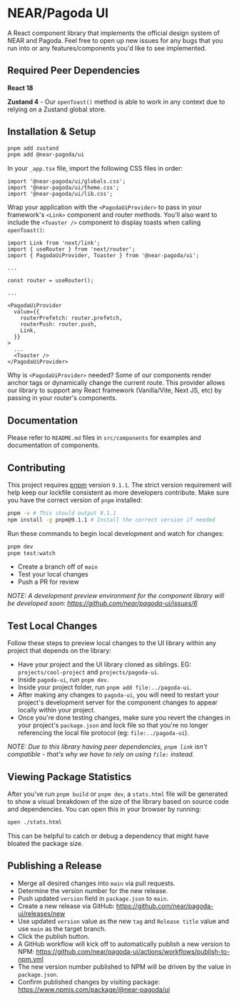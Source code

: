# NEAR/Pagoda UI

A React component library that implements the official design system of NEAR and Pagoda. Feel free to open up new issues for any bugs that you run into or any features/components you'd like to see implemented.

## Required Peer Dependencies

**React 18**

**Zustand 4** - Our `openToast()` method is able to work in any context due to relying on a Zustand global store.

## Installation & Setup

```bash
pnpm add zustand
pnpm add @near-pagoda/ui
```

In your `_app.tsx` file, import the following CSS files in order:

```tsx
import '@near-pagoda/ui/globals.css';
import '@near-pagoda/ui/theme.css';
import '@near-pagoda/ui/lib.css';
```

Wrap your application with the `<PagodaUiProvider>` to pass in your framework's `<Link>` component and router methods. You'll also want to include the `<Toaster />` component to display toasts when calling `openToast()`:

```tsx
import Link from 'next/link';
import { useRouter } from 'next/router';
import { PagodaUiProvider, Toaster } from '@near-pagoda/ui';

...

const router = useRouter();

...

<PagodaUiProvider
  value={{
    routerPrefetch: router.prefetch,
    routerPush: router.push,
    Link,
  }}
>
  ...
  <Toaster />
</PagodaUiProvider>
```

Why is `<PagodaUiProvider>` needed? Some of our components render anchor tags or dynamically change the current route. This provider allows our library to support any React framework (Vanilla/Vite, Next JS, etc) by passing in your router's components.

## Documentation

Please refer to `README.md` files in `src/components` for examples and documentation of components.

## Contributing

This project requires [pnpm](https://pnpm.io/installation) version `9.1.1`. The strict version requirement will help keep our lockfile consistent as more developers contribute. Make sure you have the correct version of `pnpm` installed:

```bash
pnpm -v # This should output 9.1.1
npm install -g pnpm@9.1.1 # Install the correct version if needed
```

Run these commands to begin local development and watch for changes:

```bash
pnpm dev
pnpm test:watch
```

- Create a branch off of `main`
- Test your local changes
- Push a PR for review

_NOTE: A development preview environment for the component library will be developed soon: https://github.com/near/pagoda-ui/issues/6_

## Test Local Changes

Follow these steps to preview local changes to the UI library within any project that depends on the library:

- Have your project and the UI library cloned as siblings. EG: `projects/cool-project` and `projects/pagoda-ui`.
- Inside `pagoda-ui`, run `pnpm dev`.
- Inside your project folder, run `pnpm add file:../pagoda-ui`.
- After making any changes to `pagoda-ui`, you will need to restart your project's development server for the component changes to appear locally within your project.
- Once you're done testing changes, make sure you revert the changes in your project's `package.json` and lock file so that you're no longer referencing the local file protocol (eg: `file:../pagoda-ui`).

_NOTE: Due to this library having peer dependencies, `pnpm link` isn't compatible - that's why we have to rely on using `file:` instead._

## Viewing Package Statistics

After you've run `pnpm build` or `pnpm dev`, a `stats.html` file will be generated to show a visual breakdown of the size of the library based on source code and dependencies. You can open this in your browser by running:

```bash
open ./stats.html
```

This can be helpful to catch or debug a dependency that might have bloated the package size.

## Publishing a Release

- Merge all desired changes into `main` via pull requests.
- Determine the version number for the new release.
- Push updated `version` field in `package.json` to `main`.
- Create a new release via GitHub: https://github.com/near/pagoda-ui/releases/new
- Use updated `version` value as the new `tag` and `Release title` value and use `main` as the target branch.
- Click the publish button.
- A GitHub workflow will kick off to automatically publish a new version to NPM: https://github.com/near/pagoda-ui/actions/workflows/publish-to-npm.yml
- The new version number published to NPM will be driven by the value in `package.json`.
- Confirm published changes by visiting package: https://www.npmjs.com/package/@near-pagoda/ui
